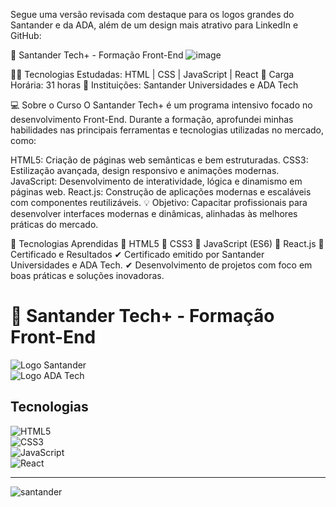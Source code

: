 
Segue uma versão revisada com destaque para os logos grandes do Santander e da ADA, além de um design mais atrativo para LinkedIn e GitHub:

🚀 Santander Tech+ - Formação Front-End
![image](https://github.com/user-attachments/assets/a8816909-58c9-409b-880c-e9187876b3e2)


👨‍💻 Tecnologias Estudadas: HTML | CSS | JavaScript | React
🎯 Carga Horária: 31 horas
🌟 Instituições: Santander Universidades e ADA Tech

💻 Sobre o Curso
O Santander Tech+ é um programa intensivo focado no desenvolvimento Front-End. Durante a formação, aprofundei minhas habilidades nas principais ferramentas e tecnologias utilizadas no mercado, como:

HTML5: Criação de páginas web semânticas e bem estruturadas.
CSS3: Estilização avançada, design responsivo e animações modernas.
JavaScript: Desenvolvimento de interatividade, lógica e dinamismo em páginas web.
React.js: Construção de aplicações modernas e escaláveis com componentes reutilizáveis.
💡 Objetivo: Capacitar profissionais para desenvolver interfaces modernas e dinâmicas, alinhadas às melhores práticas do mercado.

📌 Tecnologias Aprendidas
🔹 HTML5
🔹 CSS3
🔹 JavaScript (ES6)
🔹 React.js
📂 Certificado e Resultados
✔ Certificado emitido por Santander Universidades e ADA Tech.
✔ Desenvolvimento de projetos com foco em boas práticas e soluções inovadoras.

# **🚀 Santander Tech+ - Formação Front-End**  
![Logo Santander](https://upload.wikimedia.org/wikipedia/commons/d/d2/Logotipo_Santander.svg)  
![Logo ADA Tech](https://ada.tech/static/images/logo-ada.png)  

## Tecnologias  
![HTML5](https://img.shields.io/badge/HTML5-%23E34F26.svg?style=for-the-badge&logo=html5&logoColor=white)  
![CSS3](https://img.shields.io/badge/CSS3-%231572B6.svg?style=for-the-badge&logo=css3&logoColor=white)  
![JavaScript](https://img.shields.io/badge/JavaScript-%23F7DF1E.svg?style=for-the-badge&logo=javascript&logoColor=black)  
![React](https://img.shields.io/badge/React-%2320232a.svg?style=for-the-badge&logo=react&logoColor=%2361DAFB)  

---


![santander](https://github.com/user-attachments/assets/4089d620-a2a1-4d62-adb6-1719a191c824)


